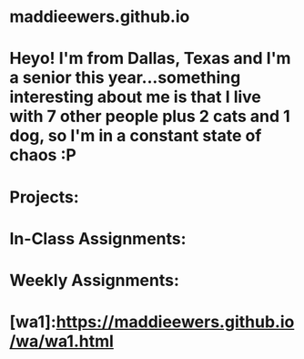 # maddieewers.github.io
# Heyo! I'm from Dallas, Texas and I'm a senior this year...something interesting about me is that I live with 7 other people plus 2 cats and 1 dog, so I'm in a constant state of chaos :P
# Projects:

# In-Class Assignments:

# Weekly Assignments:
# [wa1]:https://maddieewers.github.io/wa/wa1.html